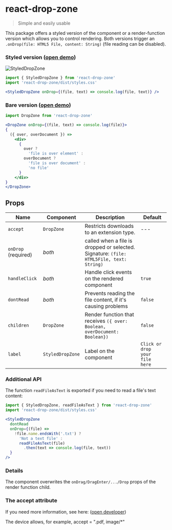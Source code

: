 # react-drop-zone

> Simple and easily usable

This package offers a styled version of the component or a render-function
version which allows you to control rendering. Both versions trigger an
`.onDrop(file: HTML5 File, content: String)` (file reading can be disabled).

### Styled version ([open demo](https://stackblitz.com/edit/react-styled-drop-zone-demo))

![StyledDropZone](https://raw.github.com/romgrk/react-drop-zone/master/static/styled-drop-zone.png)

```jsx
import { StyledDropZone } from 'react-drop-zone'
import 'react-drop-zone/dist/styles.css'

<StyledDropZone onDrop={(file, text) => console.log(file, text)} />
```

### Bare version ([open demo](https://stackblitz.com/edit/react-drop-zone-demo))

```jsx
import DropZone from 'react-drop-zone'

<DropZone onDrop={(file, text) => console.log(file)}>
{
  ({ over, overDocument }) =>
    <div>
      {
        over ?
          'file is over element' :
        overDocument ?
          'file is over document' :
          'no file'
      }
    </div>
}
</DropZone>
```

## Props

| Name                | Component        | Description                                                                             | Default                        |
| ---                 | ---              | ---                                                                                     | ---                            |
| `accept`            | `DropZone`       | Restricts downloads to an extension type.                                               | ---                            |
| `onDrop` (required) | *both*           | called when a file is dropped or selected. Signature: `(file: HTML5File, text: String)` |                                |
| `handleClick`       | *both*           | Handle click events on the rendered component                                           | `true`                         |
| `dontRead`          | *both*           | Prevents reading the file content, if it's causing problems                             | `false`                        |
| `children`          | `DropZone`       | Render function that receives `({ over: Boolean, overDocument: Boolean})`               | `false`                        |
| `label`             | `StyledDropZone` | Label on the component                                                                  | `Click or drop your file here` |


### Additional API

The function `readFileAsText` is exported if you need to read a file's text content:

```jsx
import { StyledDropZone, readFileAsText } from 'react-drop-zone'
import 'react-drop-zone/dist/styles.css'

<StyledDropZone
  dontRead
  onDrop={(file) =>
    !file.name.endsWith('.txt') ?
      'Not a text file' :
      readFileAsText(file)
        .then(text => console.log(file, text))
  }
/>
```

### Details

The component overwrites the `onDrag/DragEnter/.../Drop` props of the render
function child.

### The accept attribute

If you need more information, see here: ([open developer](https://developer.mozilla.org/en-US/docs/Web/HTML/Element/input/file#Additional_attributes))

The device allows, for example, accept = ".pdf, image/*"
